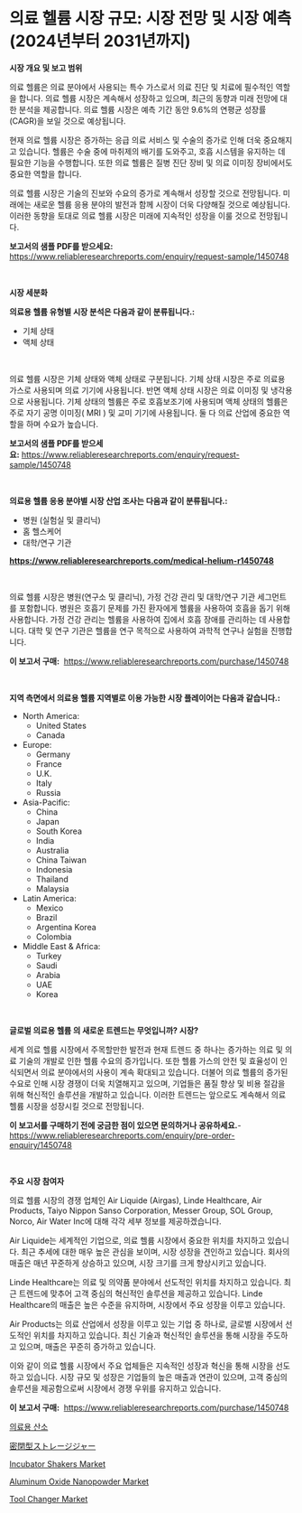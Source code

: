 <p><h1>의료 헬륨 시장 규모: 시장 전망 및 시장 예측 (2024년부터 2031년까지)</h1></p><p><strong>시장 개요 및 보고 범위</strong></p>
<p><p>의료 헬륨은 의료 분야에서 사용되는 특수 가스로서 의료 진단 및 치료에 필수적인 역할을 합니다. 의료 헬륨 시장은 계속해서 성장하고 있으며, 최근의 동향과 미래 전망에 대한 분석을 제공합니다. 의료 헬륨 시장은 예측 기간 동안 9.6%의 연평균 성장률(CAGR)을 보일 것으로 예상됩니다.</p><p>현재 의료 헬륨 시장은 증가하는 응급 의료 서비스 및 수술의 증가로 인해 더욱 중요해지고 있습니다. 헬륨은 수술 중에 마취제의 배기를 도와주고, 호흡 시스템을 유지하는 데 필요한 기능을 수행합니다. 또한 의료 헬륨은 질병 진단 장비 및 의료 이미징 장비에서도 중요한 역할을 합니다.</p><p>의료 헬륨 시장은 기술의 진보와 수요의 증가로 계속해서 성장할 것으로 전망됩니다. 미래에는 새로운 헬륨 응용 분야의 발전과 함께 시장이 더욱 다양해질 것으로 예상됩니다. 이러한 동향을 토대로 의료 헬륨 시장은 미래에 지속적인 성장을 이룰 것으로 전망됩니다.</p></p>
<p><strong>보고서의 샘플 PDF를 받으세요:</strong> <a href="https://www.reliableresearchreports.com/enquiry/request-sample/1450748">https://www.reliableresearchreports.com/enquiry/request-sample/1450748</a></p>
<p>&nbsp;</p>
<p><strong>시장 세분화</strong></p>
<p><strong>의료용 헬륨 유형별 시장 분석은 다음과 같이 분류됩니다.:</strong></p>
<p><ul><li>기체 상태</li><li>액체 상태</li></ul></p>
<p>&nbsp;</p>
<p><p>의료 헬륨 시장은 기체 상태와 액체 상태로 구분됩니다. 기체 상태 시장은 주로 의료용 가스로 사용되며 의료 기기에 사용됩니다. 반면 액체 상태 시장은 의료 이미징 및 냉각용으로 사용됩니다. 기체 상태의 헬륨은 주로 호흡보조기에 사용되며 액체 상태의 헬륨은 주로 자기 공명 이미징( MRI ) 및 교미 기기에 사용됩니다. 둘 다 의료 산업에 중요한 역할을 하며 수요가 높습니다.</p></p>
<p><strong>보고서의 샘플 PDF를 받으세요:</strong>&nbsp;<a href="https://www.reliableresearchreports.com/enquiry/request-sample/1450748">https://www.reliableresearchreports.com/enquiry/request-sample/1450748</a></p>
<p>&nbsp;</p>
<p><strong> 의료용 헬륨 응용 분야별 시장 산업 조사는 다음과 같이 분류됩니다.:</strong></p>
<p><ul><li>병원 (실험실 및 클리닉)</li><li>홈 헬스케어</li><li>대학/연구 기관</li></ul></p>
<p><strong><a href="https://www.reliableresearchreports.com/medical-helium-r1450748">https://www.reliableresearchreports.com/medical-helium-r1450748</a></strong></p>
<p>&nbsp;</p>
<p><p>의료 헬륨 시장은 병원(연구소 및 클리닉), 가정 건강 관리 및 대학/연구 기관 세그먼트를 포함합니다. 병원은 호흡기 문제를 가진 환자에게 헬륨을 사용하여 호흡을 돕기 위해 사용합니다. 가정 건강 관리는 헬륨을 사용하여 집에서 호흡 장애를 관리하는 데 사용합니다. 대학 및 연구 기관은 헬륨을 연구 목적으로 사용하여 과학적 연구나 실험을 진행합니다.</p></p>
<p><strong>이 보고서 구매:</strong>&nbsp; <a href="https://www.reliableresearchreports.com/purchase/1450748">https://www.reliableresearchreports.com/purchase/1450748</a></p>
<p>&nbsp;</p>
<p><strong>지역 측면에서 의료용 헬륨 지역별로 이용 가능한 시장 플레이어는 다음과 같습니다.:</strong></p>
<p><ul>
    <li>
        North America:
        <ul>
            <li>United States</li>
            <li>Canada</li>
        </ul>
    </li>
    <li>
        Europe:
        <ul>
            <li>Germany</li>
            <li>France</li>
            <li>U.K.</li>
            <li>Italy</li>
            <li>Russia</li>
        </ul>
    </li>
    <li>
        Asia-Pacific:
        <ul>
            <li>China</li>
            <li>Japan</li>
            <li>South Korea</li>
            <li>India</li>
            <li>Australia</li>
            <li>China Taiwan</li>
            <li>Indonesia</li>
            <li>Thailand</li>
            <li>Malaysia</li>
        </ul>
    </li>
    <li>
        Latin America:
        <ul>
            <li>Mexico</li>
            <li>Brazil</li>
            <li>Argentina Korea</li>
            <li>Colombia</li>
        </ul>
    </li>
    <li>
        Middle East & Africa:
        <ul>
            <li>Turkey</li>
            <li>Saudi</li>
            <li>Arabia</li>
            <li>UAE</li>
            <li>Korea</li>
        </ul>
    </li>
    </ul></p>
<p>&nbsp;</p>
<p><strong>글로벌 의료용 헬륨 의 새로운 트렌드는 무엇입니까? 시장?</strong></p>
<p><p>세계 의료 헬륨 시장에서 주목할만한 발전과 현재 트렌드 중 하나는 증가하는 의료 및 의료 기술의 개발로 인한 헬륨 수요의 증가입니다. 또한 헬륨 가스의 안전 및 효율성이 인식되면서 의료 분야에서의 사용이 계속 확대되고 있습니다. 더불어 의료 헬륨의 증가된 수요로 인해 시장 경쟁이 더욱 치열해지고 있으며, 기업들은 품질 향상 및 비용 절감을 위해 혁신적인 솔루션을 개발하고 있습니다. 이러한 트렌드는 앞으로도 계속해서 의료 헬륨 시장을 성장시킬 것으로 전망됩니다.</p></p>
<p><strong>이 보고서를 구매하기 전에 궁금한 점이 있으면 문의하거나 공유하세요.</strong>- <a href="https://www.reliableresearchreports.com/enquiry/pre-order-enquiry/1450748">https://www.reliableresearchreports.com/enquiry/pre-order-enquiry/1450748</a></p>
<p>&nbsp;</p>
<p><strong>주요 시장 참여자</strong></p>
<p><p>의료 헬륨 시장의 경쟁 업체인 Air Liquide (Airgas), Linde Healthcare, Air Products, Taiyo Nippon Sanso Corporation, Messer Group, SOL Group, Norco, Air Water Inc에 대해 각각 세부 정보를 제공하겠습니다.</p><p>Air Liquide는 세계적인 기업으로, 의료 헬륨 시장에서 중요한 위치를 차지하고 있습니다. 최근 추세에 대한 매우 높은 관심을 보이며, 시장 성장을 견인하고 있습니다. 회사의 매출은 매년 꾸준하게 상승하고 있으며, 시장 크기를 크게 향상시키고 있습니다.</p><p>Linde Healthcare는 의료 및 의약품 분야에서 선도적인 위치를 차지하고 있습니다. 최근 트렌드에 맞추어 고객 중심의 혁신적인 솔루션을 제공하고 있습니다. Linde Healthcare의 매출은 높은 수준을 유지하며, 시장에서 주요 성장을 이루고 있습니다.</p><p>Air Products는 의료 산업에서 성장을 이루고 있는 기업 중 하나로, 글로벌 시장에서 선도적인 위치를 차지하고 있습니다. 최신 기술과 혁신적인 솔루션을 통해 시장을 주도하고 있으며, 매출은 꾸준히 증가하고 있습니다.</p><p>이와 같이 의료 헬륨 시장에서 주요 업체들은 지속적인 성장과 혁신을 통해 시장을 선도하고 있습니다. 시장 규모 및 성장은 기업들의 높은 매출과 연관이 있으며, 고객 중심의 솔루션을 제공함으로써 시장에서 경쟁 우위를 유지하고 있습니다.</p></p>
<p><strong>이 보고서 구매:</strong>&nbsp;&nbsp;<a href="https://www.reliableresearchreports.com/purchase/1450748">https://www.reliableresearchreports.com/purchase/1450748</a></p>
<p><p><a href="https://github.com/vs019sa3m8x/Market-Research-Report-List-1/blob/main/105607920552.md">의료용 산소</a></p><p><a href="https://github.com/DonaldShaw1965/Market-Research-Report-List-1/blob/main/996557722491.md">密閉型ストレージジャー</a></p><p><a href="https://github.com/gulaimolin/Market-Research-Report-List-3/blob/main/incubator-shakers-market.md">Incubator Shakers Market</a></p><p><a href="https://issuu.com/reportprime-2/docs/aluminum-oxide-nanopowder-market-size-2030.pptx">Aluminum Oxide Nanopowder Market</a></p><p><a href="https://github.com/mauripalmi/Market-Research-Report-List-2/blob/main/tool-changer-market.md">Tool Changer Market</a></p></p>
